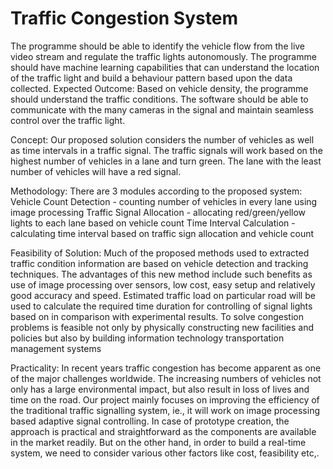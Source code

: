 # Traffic Congestion System
 The programme should be able to identify the vehicle flow from the live video stream and regulate the traffic lights autonomously. The programme should have machine learning capabilities that can understand the location of the traffic light and build a behaviour pattern based upon the data collected.
Expected Outcome: Based on vehicle density, the programme should understand the traffic conditions. The software should be able to communicate with the many cameras in the signal and maintain seamless control over the traffic light.

Concept: Our proposed solution considers the number of vehicles as well as time intervals in a traffic signal. The traffic signals will work based on the highest number of vehicles in a lane and turn green. The lane with the least number of vehicles will have a red signal.

Methodology: There are 3 modules according to the proposed system: Vehicle Count Detection - counting number of vehicles in every lane using image processing Traffic Signal Allocation - allocating red/green/yellow lights to each lane based on vehicle count Time Interval Calculation - calculating time interval based on traffic sign allocation and vehicle count

Feasibility of Solution: Much of the proposed methods used to extracted traffic condition information are based on vehicle detection and tracking techniques. The advantages of this new method include such benefits as use of image processing over sensors, low cost, easy setup and relatively good accuracy and speed. Estimated traffic load on particular road will be used to calculate the required time duration for controlling of signal lights based on in comparison with experimental results. To solve congestion problems is feasible not only by physically constructing new facilities and policies but also by building information technology transportation management systems

Practicality: In recent years traffic congestion has become apparent as one of the major challenges worldwide. The increasing numbers of vehicles not only has a large environmental impact, but also result in loss of lives and time on the road. Our project mainly focuses on improving the efficiency of the traditional traffic signalling system, ie., it will work on image processing based adaptive signal controlling. In case of prototype creation, the approach is practical and straightforward as the components are available in the market readily. But on the other hand, in order to build a real-time system, we need to consider various other factors like cost, feasibility etc,.



